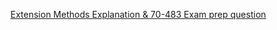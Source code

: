 <a href = "https://www.youtube.com/watch?v=UGJ2LIgFRN8&feature=youtu.be" />Extension Methods Explanation & 70-483 Exam prep question 
